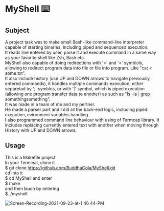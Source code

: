 # MyShell ⌨️
## **Subject**
A project task was to make small Bash-like command-line interpreter capable of starting binaries, including piped and sequenced execution.\
It reads line entered by user, parse it and execute command in a same way as your favorite shell like Zsh, Bash etc.\
MyShell also capable of doing redirections with '>' and '<' symblols, allowing to redirect program data into file or file into program. Like "cat < some.txt".\
It also include history (use UP and DOWN arrows to navigate previously entered commands), it handles multiple commands execution, either separetad by ';' symblos, or with '|' symbol, which is piped execution (allowing one program transfer data to another) as such as "ls -la | grep somethingsomething".\
It was made in a team of me and my pertner.\
He made a parser part and I did all the back-end logic, including piped execution, evironment variables handling.\
I also programmed command line behaviour with using of Termcap library. It includes replacing currently entered text with another when moving through History with UP and DOWN arrows.
## **Usage**
This is a Makefile project\
In your Terminal, clone it\
$ git clone https://github.com/BuddhaCola/MyShell.git \
cd into it\
$ cd MyShell
and enter\
$ make\
and then lauch by entering\
$ ./myshell

![Screen-Recording-2021-09-23-at-1 46 44-PM](https://user-images.githubusercontent.com/63592194/134494785-01369347-cd15-4b9a-a1a5-c04d80e59371.gif)
